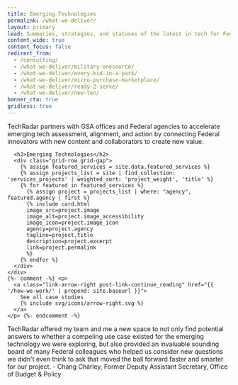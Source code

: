 ```yaml
---
title: Emerging Technologies
permalink: /what-we-deliver/
layout: primary
lead: Summaries, strategies, and statuses of the latest in tech for Federal innovators.
content_wide: true
content_focus: false
redirect_from:
  - /consulting/
  - /what-we-deliver/military-onesource/
  - /what-we-deliver/every-kid-in-a-park/
  - /what-we-deliver/micro-purchase-marketplace/
  - /what-we-deliver/ready-2-serve/
  - /what-we-deliver/new-ten/
banner_cta: true
gridless: true
---
```

<div class="grid-container usa-section break-bottom-gray">
  <section class="grid-row">
    <div class="tablet:grid-col-8">
      <p>
        TechRadar partners with GSA offices and Federal agencies to accelerate emerging tech assessment, alignment, and action by connecting Federal innovators with new content and collaborators to create new value.
      </p>
    </div>
  </section>
</div>

<div class="grid-container">
  <section class="usa-section break-bottom-gray">
    <div class="usa-section-bottom">
      
      <h2>Emerging Technologies</h2>
      <div class="grid-row grid-gap">
        {% assign featured_services = site.data.featured_services %}
        {% assign projects_list = site | find_collection: 'services_projects' | weighted_sort: 'project_weight', 'title' %}
        {% for featured in featured_services %}
          {% assign project = projects_list | where: "agency", featured.agency | first %}
          {% include card.html
          image_src=project.image
          image_alt=project.image_accessibility
          image_icon=project.image_icon
          agency=project.agency
          tagline=project.title
          description=project.excerpt
          link=project.permalink
          %}
        {% endfor %}
      </div>
    </div>
    {%- comment -%} <p>
      <a class="link-arrow-right post-link-continue_reading" href="{{ '/how-we-work/' | prepend: site.baseurl }}">
        See all case studies
        {% include svg/icons/arrow-right.svg %}
      </a>
    </p> {%- endcomment -%}
  </section>
</div>

<section class="grid-container usa-section break-bottom-gray">
  <section class="pad-right-left">
    <div class="home-testimonial">
      TechRadar offered my team and me a new space to not only find potential answers to whether a compeling use case existed for the emerging technology we were exploring, but also provided an invaluable sounding board of many Federal colleagues who helped us consider new questions we didn't even think to ask that moved the ball forward faster and smarter for our project.
      <span>
        - Chang Charley, Former Deputy Assistant Secretary, Office of Budget & Policy      </span>
    </div>
  </section>

<!-- <div class="usa-section background-gray">
  <section class="grid-container">
    {% assign agency_partners = site.data.agencies %}
    {% assign partner_groups = agency_partners | in_groups: 3 %}
    <h2 id="some-agencies-weve-worked-with">Some agencies we’ve worked with</h2>
    <div>
      <ul class="list-columns grid-row grid-gap">
      {% for group in partner_groups %}
        <li class="tablet:grid-col-4">
          <ul class="list-columns list-images">
          {% for partner in group %}
            <li class="list-images-item">
              <img class="list-images-image" src="{{ partner.logo | prepend: site.baseurl }}" alt="{{ partner.logo }} logo" />
              {% if partner.agency_url %}
                <a class="list-images-text" href="{{ partner.agency_url | prepend: site.baseurl }}">{{ partner.name }}</a>
              {% else %}
                <span class="list-images-text">{{ partner.name }}</span>
              {% endif %}
            </li>
          {% endfor %}
          </ul>
        </li>
      {% endfor %}
      </ul>
    </div> -->

